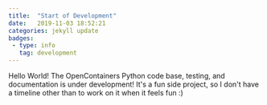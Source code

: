 ```yaml
---
title:  "Start of Development"
date:   2019-11-03 18:52:21
categories: jekyll update
badges:
 - type: info
   tag: development
---
```


Hello World! The OpenContainers Python code base, testing, and documentation
is under development! It's a fun side project, so I don't have a timeline other
than to work on it when it feels fun :)
